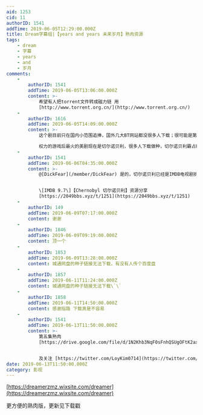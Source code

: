 ```yaml
---
aid: 1253
cid: 11
authorID: 1541
addTime: 2019-06-05T12:29:00.000Z
title: Dream字幕组|【years and years 未来岁月】熟肉资源
tags:
    - dream
    - 字幕
    - years
    - and
    - 岁月
comments:
    -
        authorID: 1541
        addTime: 2019-06-05T13:06:00.000Z
        content: >-
            希望有人把torrent文件转成磁力链 用
            [http://www.torrent.org.cn/](http://www.torrent.org.cn/)
    -
        authorID: 1616
        addTime: 2019-06-05T14:09:00.000Z
        content: >-
            这个剧目前只在国内小范围追捧，国外几大BT网站都没很多人下载；很可能是第一集让人感觉很惊喜，然后在中文互联网上吹捧，然后惯性持续到现在，实际剧情非常一般。  

            权力的游戏后最火的美剧现在是切尔诺贝利，很多人下载做种，切尔诺贝利霸占BT网站电视剧类榜首
    -
        authorID: 1541
        addTime: 2019-06-06T04:35:00.000Z
        content: >-
            @[DickFear](/member/DickFear) 是的，切尔诺贝利已经是IMDB电视剧排行第一了，已分享资源


            \[IMDB 9.7\]【Chernobyl 切尔诺贝利】资源分享
            [https://2049bbs.xyz/t/1251](https://2049bbs.xyz/t/1251)
    -
        authorID: 149
        addTime: 2019-06-09T07:17:00.000Z
        content: 谢谢
    -
        authorID: 1846
        addTime: 2019-06-09T09:19:00.000Z
        content: 顶一个
    -
        authorID: 1853
        addTime: 2019-06-09T13:28:00.000Z
        content: 城通网盘的种子链接无法下载，有没有人传个百度盘
    -
        authorID: 1857
        addTime: 2019-06-11T11:24:00.000Z
        content: 城通网盘的种子链接无法下载\`\`
    -
        authorID: 1858
        addTime: 2019-06-11T14:50:00.000Z
        content: 感谢指路 下载真是不容易
    -
        authorID: 1541
        addTime: 2019-06-13T11:50:00.000Z
        content: >-
            第五集熟肉
            [https://drive.google.com/file/d/1N2Khb3NqF0sFnhQSUgOFtK2axKZWolEp/view](https://drive.google.com/file/d/1N2Khb3NqF0sFnhQSUgOFtK2axKZWolEp/view)


            及关注 [https://twitter.com/LoyKim0714](https://twitter.com/LoyKim0714)
date: 2019-06-13T11:50:00.000Z
category: 影视
---
```


[https://dreamerzmz.wixsite.com/dreamer](https://dreamerzmz.wixsite.com/dreamer)

更方便的熟肉版，更新见下载戳

